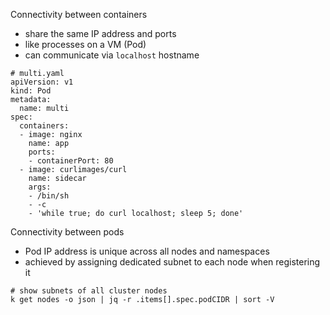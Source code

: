 Connectivity between containers

* share the same IP address and ports
* like processes on a VM (Pod)
* can communicate via `localhost` hostname

```
# multi.yaml
apiVersion: v1
kind: Pod
metadata:
  name: multi
spec:
  containers:
  - image: nginx
    name: app
    ports:
    - containerPort: 80
  - image: curlimages/curl
    name: sidecar
    args:
    - /bin/sh
    - -c
    - 'while true; do curl localhost; sleep 5; done'
```

Connectivity between pods

* Pod IP address is unique across all nodes and namespaces
* achieved by assigning dedicated subnet to each node when registering it

```
# show subnets of all cluster nodes
k get nodes -o json | jq -r .items[].spec.podCIDR | sort -V
```

